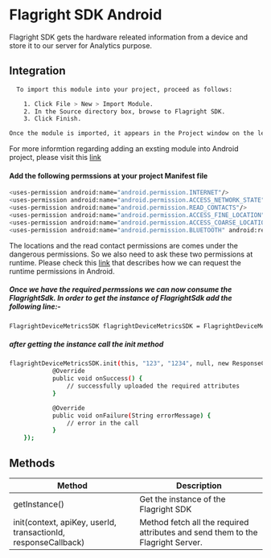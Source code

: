 
# Flagright SDK Android

Flagright SDK gets the hardware releated information from a device and store it to our server for Analytics purpose.

## Integration

```bash
  To import this module into your project, proceed as follows:

    1. Click File > New > Import Module.
    2. In the Source directory box, browse to Flagright SDK.
    3. Click Finish.

Once the module is imported, it appears in the Project window on the left.
```
For more informtion regarding adding an exsting module into Android project, please visit this [link](https://developer.android.com/studio/projects/add-app-module)

#### Add the following permssions at your project Manifest file
```bash
<uses-permission android:name="android.permission.INTERNET"/>
<uses-permission android:name="android.permission.ACCESS_NETWORK_STATE" />
<uses-permission android:name="android.permission.READ_CONTACTS"/>
<uses-permission android:name="android.permission.ACCESS_FINE_LOCATION"/>
<uses-permission android:name="android.permission.ACCESS_COARSE_LOCATION"/>
<uses-permission android:name="android.permission.BLUETOOTH" android:required="false" />
```
The locations and the read contact permissions are comes under the dangerous permissions. So we also need to ask these two permissions at runtime. Please check this [link](https://developer.android.com/training/permissions/requesting) that describes how we can request the runtime permissions in Android.

##### Once we have the required permssions we can now consume the FlagrightSdk. In order to get the instance of FlagrightSdk add the following line:-
```bash
FlagrightDeviceMetricsSDK flagrightDeviceMetricsSDK = FlagrightDeviceMetricsSDK.getInstance();

```
##### after getting the instance call the init method
```bash
flagrightDeviceMetricsSDK.init(this, "123", "1234", null, new ResponseCallback() {
            @Override
            public void onSuccess() {
                // successfully uploaded the required attributes
            }

            @Override
            public void onFailure(String errorMessage) {
                // error in the call
            }
    });
```

## Methods
| Method | Description |
| ------ | ------ |
| getInstance() | Get the instance of the Flagright SDK |
| init(context, apiKey, userId, transactionId, responseCallback) | Method fetch all the required attributes and send them to the Flagright Server. |


